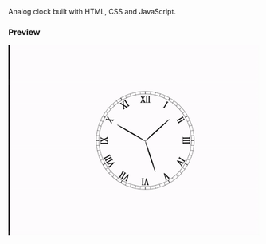 Analog clock built with HTML, CSS and JavaScript. 


### Preview
<img src="./assets/preview.gif" alt="preview image of the analog clock"/>